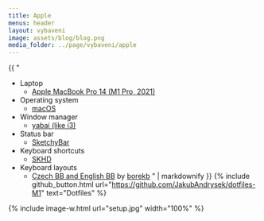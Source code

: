 ```yaml
---
title: Apple
menus: header
layout: vybaveni
image: assets/blog/blog.png
media_folder: ../page/vybaveni/apple
---
```


<div class="row">
  <div class="col-md-6">
  {{ "

- Laptop
    - [Apple MacBook Pro 14 (M1 Pro, 2021)](https://www.apple.com/cz/macbook-pro-14-and-16/)
- Operating system
    - [macOS](https://www.apple.com/cz/macos/)
- Window manager
    - [yabai (like i3)](https://github.com/koekeishiya/yabai)
- Status bar
    - [SketchyBar](https://github.com/FelixKratz/SketchyBar)
- Keyboard shortcuts
    - [SKHD](https://github.com/koekeishiya/skhd)
- Keyboard layouts
  - [Czech BB and English BB](https://github.com/borekb/macos-keyboards) by [borekb](https://github.com/borekb)
      " | markdownify }}
    {% include github_button.html
    url="https://github.com/JakubAndrysek/dotfiles-M1"
    text="Dotfiles"
    %}
      </div>
      <div class="col-6">
        {% include image-w.html
        url="setup.jpg"
        width="100%"
        %}
      </div>
</div>